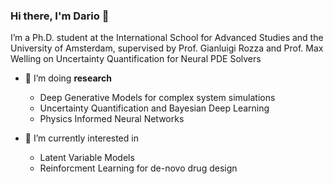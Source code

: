 ### Hi there, I'm Dario 👋

I’m a Ph.D. student at the International School for Advanced Studies and the University of Amsterdam, supervised by Prof. Gianluigi Rozza and Prof. Max Welling on Uncertainty Quantification for Neural PDE Solvers

- 🔭 I’m doing **research**
  - Deep Generative Models for complex system simulations 
  - Uncertainty Quantification and Bayesian Deep Learning
  - Physics Informed Neural Networks

- 🌱 I’m currently interested in 
  - Latent Variable Models 
  - Reinforcment Learning for de-novo drug design
<!--  
- 📚 Have a look at my [**research**](https://scholar.google.com/citations?user=X6wlDE8AAAAJ&hl=en&oi=sra) 

<!--
**dario-coscia/dario-coscia** is a ✨ _special_ ✨ repository because its `README.md` (this file) appears on your GitHub profile.

Here are some ideas to get you started:

- 🔭 I’m currently working on ...
- 🌱 I’m currently learning ...
- 👯 I’m looking to collaborate on ...
- 🤔 I’m looking for help with ...
- 💬 Ask me about ...
- 📫 How to reach me: ...
- 😄 Pronouns: ...
- ⚡ Fun fact: ...
-->
